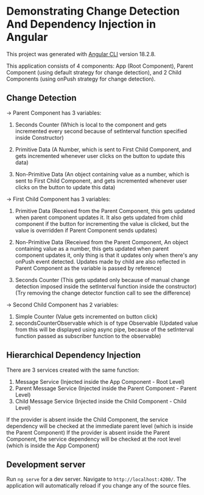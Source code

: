 # Demonstrating Change Detection And Dependency Injection in Angular

This project was generated with [Angular CLI](https://github.com/angular/angular-cli) version 18.2.8.

This application consists of 4 components: App (Root Component), Parent Component (using default strategy for change detection), and 2 Child Components (using onPush strategy for change detection).

## Change Detection

-> Parent Component has 3 variables:

1. Seconds Counter (Which is local to the component and gets incremented every second because of setInterval function specified inside Constructor)

2. Primitive Data (A Number, which is sent to First Child Component, and gets incremented whenever user clicks on the button to update this data)

3. Non-Primitive Data (An object containing value as a number, which is sent to First Child Component, and gets incremented whenever user clicks on the button to update this data)

-> First Child Component has 3 variables:

1. Primitive Data (Received from the Parent Component, this gets updated when parent component updates it. It also gets updated from child component if the button for incrementing the value is clicked, but the value is overridden if Parent Component sends updates)

2. Non-Primitive Data (Received from the Parent Component, An object containing value as a number, this gets updated when parent component updates it, only thing is that it updates only when there's any onPush event detected. Updates made by child are also reflected in Parent Component as the variable is passed by reference)

3. Seconds Counter (This gets updated only because of manual change detection imposed inside the setInterval function inside the constructor) (Try removing the change detector function call to see the difference)

-> Second Child Component has 2 variables:
1. Simple Counter (Value gets incremented on button click)
2. secondsCounterObservable which is of type Observable<number> (Updated value from this will be displayed using async pipe, because of the setInterval function passed as subscriber function to the observable)

## Hierarchical Dependency Injection

There are 3 services created with the same function:

1. Message Service (Injected inside the App Component - Root Level)
2. Parent Message Service (Injected inside the Parent Component - Parent Level)
3. Child Message Service (Injected inside the Child Component - Child Level)

If the provider is absent inside the Child Component, the service dependency will be checked at the immediate parent level (which is inside the Parent Component)
If the provider is absent inside the Parent Component, the service dependency will be checked at the root level (which is inside the App Component)

## Development server

Run `ng serve` for a dev server. Navigate to `http://localhost:4200/`. The application will automatically reload if you change any of the source files.
